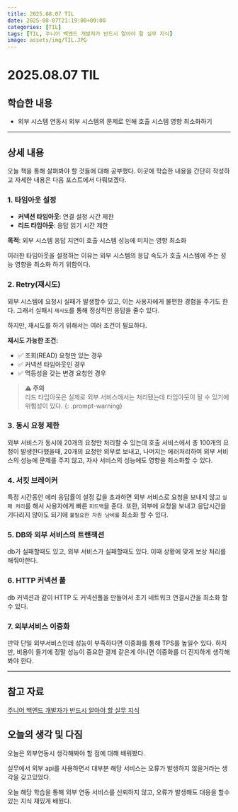 ```yaml
---
title: 2025.08.07 TIL
date: 2025-08-07T21:19:00+09:00
categories: [TIL]
tags: [TIL, 주니어 백엔드 개발자가 반드시 알아야 할 실무 지식]
image: assets/img/TIL.JPG
---
```

# 2025.08.07 TIL

## 학습한 내용

- 외부 시스템 연동시 외부 시스템의 문제로 인해 호출 시스템 영향 최소화하기

---

## 상세 내용

오늘 책을 통해 살펴봐야 할 것들에 대해 공부했다. 이곳에 학습한 내용을 간단히 작성하고 자세한 내용은 다음 포스트에서 다뤄보겠다.

### 1. 타임아웃 설정
- **커넥션 타임아웃**: 연결 설정 시간 제한
- **리드 타임아웃**: 응답 읽기 시간 제한

**목적**: 외부 시스템 응답 지연이 호출 시스템 성능에 미치는 영향 최소화

이러한 타임아웃을 설정하는 이유는 외부 시스템의 응답 속도가 호출 시스템에 주는 성능 영향을 최소화 하기 위함이다.

### 2. Retry(재시도)

외부 시스템에 요청시 실패가 발생할수 있고, 이는 사용자에게 불편한 경험을 주기도 한다.
그래서 실패시 `재시도`를 통해 정상적인 응답을 줄수 있다.

하지만, 재시도를 하기 위해서는 여러 조건이 필요하다.

**재시도 가능한 조건:**
- ✅ 조회(READ) 요청만 있는 경우
- ✅ 커넥션 타임아웃인 경우
- ✅ 멱등성을 갖는 변경 요청인 경우

> **⚠️ 주의**  
> 리드 타임아웃은 실제로 외부 서비스에서는 처리됐는데 타임아웃이 될 수 있기에 위험성이 있다.
{: .prompt-warning}

### 3. 동시 요청 제한
외부 서비스가 동시에 20개의 요청만 처리할 수 있는데 호출 서비스에서 총 100개의 요청이 발생한다했을때,
20개의 요청만 외부로 보내고, 나머지는 에러처리하여 외부 서비스의 성능에 문제를 주지 않고, 자사 서비스의 성능에도 영향을 최소화할 수 있다.

### 4. 서킷 브레이커

특정 시간동안 에러 응답률이 설정 값을 초과하면 외부 서비스로 요청을 보내지 않고 `실패 처리`를 해서 사용자에게 빠른 `피드백`을 준다.
또한, 외부에 요청을 보내고 응답시간을 기다리지 않아도 되기에 `불필요한 자원 낭비를` 최소화 할 수 있다.

### 5. DB와 외부 서비스의 트랜잭션
db가 실패할때도 있고, 외부 서비스가 실패할때도 있다. 이때 상황에 맞게 보상 처리를 해줘야한다.

### 6. HTTP 커넥션 풀
db 커넥션과 같이 HTTP 도 커넥션풀을 만들어서 초기 네트워크 연결시간을 최소화 할 수 있다.

### 7. 외부서비스 이중화
만약 단일 외부서비스인데 성능이 부족하다면 이중화를 통해 TPS를 높일수 있다.
하지만, 비용이 들기에 정말 성능이 중요한 결제 같은게 아니면 이중화를 더 진지하게 생각해봐야 한다.

---
## 참고 자료
[주니어 백엔드 개발자가 반드시 알아야 할 실무 지식](https://product.kyobobook.co.kr/detail/S000216376461)


## 오늘의 생각 및 다짐
오늘은 외부연동시 생각해봐야 할 점에 대해 배워봤다. 

실무에서 외부 api를 사용하면서 대부분 해당 서비스는 오류가 발생하지 않을거라는 생각을 갖고있었다.

오늘 해당 학습을 통해 외부 연동 서비스를 신뢰하지 않고, 오류가 발생해도 대응을 할수 있는 지식 재밌게 배웠다.
